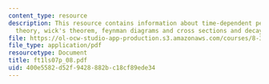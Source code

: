 ```yaml
---
content_type: resource
description: This resource contains information about time-dependent perturbation
  theory, wick's theorem, feynman diagrams and cross sections and decay rates.
file: https://ol-ocw-studio-app-production.s3.amazonaws.com/courses/8-323-relativistic-quantum-field-theory-i-spring-2008/400e5582d52f9428882bc18cf89ede34_ft1ls07p_08.pdf
file_type: application/pdf
resourcetype: Document
title: ft1ls07p_08.pdf
uid: 400e5582-d52f-9428-882b-c18cf89ede34
---
```

